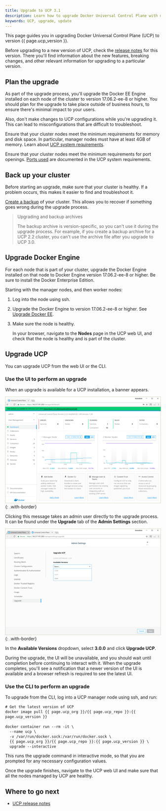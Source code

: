 ```yaml
---
title: Upgrade to UCP 3.1
description: Learn how to upgrade Docker Universal Control Plane with minimal impact to your users.
keywords: UCP, upgrade, update
---
```


This page guides you in upgrading Docker Universal Control Plane (UCP) to
version {{ page.ucp_version }}.

Before upgrading to a new version of UCP, check the
[release notes](../../release-notes/index.md) for this version.
There you'll find information about the new features, breaking changes, and
other relevant information for upgrading to a particular version.

## Plan the upgrade

As part of the upgrade process, you'll upgrade the Docker EE Engine
installed on each node of the cluster to version 17.06.2-ee-8 or higher.
You should plan for the upgrade to take place outside of business hours,
to ensure there's minimal impact to your users.

Also, don't make changes to UCP configurations while you're upgrading it.
This can lead to misconfigurations that are difficult to troubleshoot.

Ensure that your cluster nodes meet the minimum requirements for memory and
disk space. In particular, manager nodes must have at least 4GB of memory.
Learn about [UCP system requirements](system-requirements.md).

Ensure that your cluster nodes meet the minimum requirements for port openings.
[Ports used](system-requirements.md/#ports-used) are documented in the UCP system requirements. 


## Back up your cluster

Before starting an upgrade, make sure that your cluster is healthy. If a problem
occurs, this makes it easier to find and troubleshoot it.

[Create a backup](../backups-and-disaster-recovery.md) of your cluster.
This allows you to recover if something goes wrong during the upgrade process.

> Upgrading and backup archives
>
> The backup archive is version-specific, so you can't use it during the
> upgrade process. For example, if you create a backup archive for a UCP 2.2
> cluster, you can't use the archive file after you upgrade to UCP 3.0.

## Upgrade Docker Engine

For each node that is part of your cluster, upgrade the Docker Engine
installed on that node to Docker Engine version 17.06.2-ee-8 or higher. Be sure
to install the Docker Enterprise Edition.

Starting with the manager nodes, and then worker nodes:

1. Log into the node using ssh.
2. Upgrade the Docker Engine to version 17.06.2-ee-8 or higher. See [Upgrade Docker EE](https://docs.docker.com/ee/upgrade/).
3. Make sure the node is healthy.

    In your browser, navigate to the **Nodes** page in the UCP web UI,
    and check that the node is healthy and is part of the cluster.

## Upgrade UCP

You can upgrade UCP from the web UI or the CLI.

### Use the UI to perform an upgrade

When an upgrade is available for a UCP installation, a banner appears.

![](../../images/upgrade-ucp-1.png){: .with-border}

Clicking this message takes an admin user directly to the upgrade process.
It can be found under the **Upgrade** tab of the **Admin Settings** section.

![](../../images/upgrade-ucp-2.png){: .with-border}

In the **Available Versions** dropdown, select **3.0.0** and click
**Upgrade UCP**.

During the upgrade, the UI will be unavailable, and you should wait
until completion before continuing to interact with it. When the upgrade
completes, you'll see a notification that a newer version of the UI
is available and a browser refresh is required to see the latest UI.

### Use the CLI to perform an upgrade

To upgrade from the CLI, log into a UCP manager node using ssh, and run:

```
# Get the latest version of UCP
docker image pull {{ page.ucp_org }}/{{ page.ucp_repo }}:{{ page.ucp_version }}

docker container run --rm -it \
  --name ucp \
  -v /var/run/docker.sock:/var/run/docker.sock \
  {{ page.ucp_org }}/{{ page.ucp_repo }}:{{ page.ucp_version }} \
  upgrade --interactive
```

This runs the upgrade command in interactive mode, so that you are prompted
for any necessary configuration values.

Once the upgrade finishes, navigate to the UCP web UI and make sure that
all the nodes managed by UCP are healthy.

## Where to go next

- [UCP release notes](../../release-notes.md)
